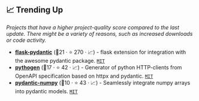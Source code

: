 ## 📈 Trending Up

_Projects that have a higher project-quality score compared to the last update. There might be a variety of reasons, such as increased downloads or code activity._

- <b><a href="https://github.com/bauerji/flask-pydantic">flask-pydantic</a></b> (🥈21 ·  ⭐ 270 · 📈) - flask extension for integration with the awesome pydantic package. <code><a href="http://bit.ly/34MBwT8">MIT</a></code>
- <b><a href="https://github.com/artsmolin/pythogen">pythogen</a></b> (🥇17 ·  ⭐ 42 · 📈) - Generator of python HTTP-clients from OpenAPI specification based on httpx and pydantic. <code><a href="http://bit.ly/34MBwT8">MIT</a></code>
- <b><a href="https://github.com/cheind/pydantic-numpy">pydantic-numpy</a></b> (🥉10 ·  ⭐ 43 · 📈) - Seamlessly integrate numpy arrays into pydantic models. <code><a href="http://bit.ly/34MBwT8">MIT</a></code>

